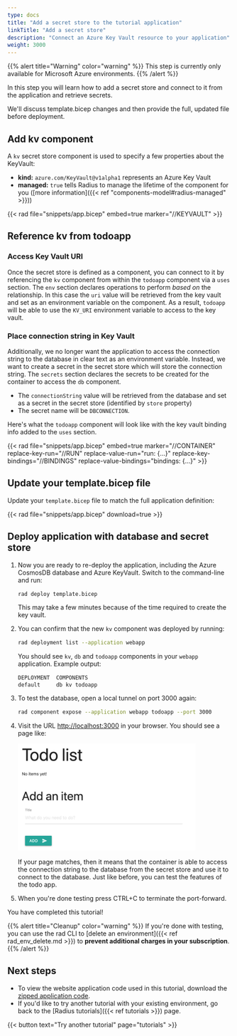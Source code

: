 ```yaml
---
type: docs
title: "Add a secret store to the tutorial application"
linkTitle: "Add a secret store"
description: "Connect an Azure Key Vault resource to your application"
weight: 3000
---
```


{{% alert title="Warning" color="warning" %}}
This step is currently only available for Microsoft Azure environments.
{{% /alert %}}

In this step you will learn how to add a secret store and connect to it from the application and retrieve secrets.

We'll discuss template.bicep changes and then provide the full, updated file before deployment. 

## Add kv component

A `kv` secret store component is used to specify a few properties about the KeyVault: 

- **kind:** `azure.com/KeyVault@v1alpha1` represents an Azure Key Vault
- **managed:** `true` tells Radius to manage the lifetime of the component for you ([more information]({{< ref "components-model#radius-managed" >}}))

{{< rad file="snippets/app.bicep" embed=true marker="//KEYVAULT" >}}

## Reference kv from todoapp

### Access Key Vault URI

Once the secret store is defined as a component, you can connect to it by referencing the `kv` component from within the `todoapp` component via a `uses` section. The `env` section declares operations to perform *based on* the relationship. In this case the `uri` value will be retrieved from the key vault and set as an environment variable on the component. As a result, `todoapp` will be able to use the `KV_URI` environment variable to access to the key vault.

### Place connection string in Key Vault

Additionally, we no longer want the application to access the connection string to the database in clear text as an environment variable. Instead, we want to create a secret in the secret store which will store the connection string. The `secrets` section declares the secrets to be created for the container to access the `db` component. 
- The `connectionString` value will be retrieved from the database and set as a secret in the secret store (identified by `store` property)  
- The secret name will be `DBCONNECTION`.

Here's what the `todoapp` component will look like with the key vault binding info added to the `uses` section. 

{{< rad file="snippets/app.bicep" embed=true marker="//CONTAINER" replace-key-run="//RUN" replace-value-run="run: {...}" replace-key-bindings="//BINDINGS" replace-value-bindings="bindings: {...}" >}}

## Update your template.bicep file 

Update your `template.bicep` file to match the full application definition:

{{< rad file="snippets/app.bicep" download=true >}}

## Deploy application with database and secret store

1. Now you are ready to re-deploy the application, including the Azure CosmosDB database and Azure KeyVault. Switch to the command-line and run: 

   ```sh
   rad deploy template.bicep
   ```

   This may take a few minutes because of the time required to create the key vault.

1. You can confirm that the new `kv` component was deployed by running:

   ```sh
   rad deployment list --application webapp
   ```

   You should see `kv`, `db` and `todoapp` components in your `webapp` application. Example output: 

   ```
   DEPLOYMENT  COMPONENTS
   default     db kv todoapp 
   ```

1. To test the database, open a local tunnel on port 3000 again:

   ```sh
   rad component expose --application webapp todoapp --port 3000
   ```

1. Visit the URL [http://localhost:3000](http://localhost:3000) in your browser. You should see a page like:

   <img src="todoapp-withdb.png" width="400" alt="screenshot of the todo application with a database">

   If your page matches, then it means that the container is able to access the connection string to the database from the secret store and use it to connect to the database. Just like before, you can test the features of the todo app. 

1. When you're done testing press CTRL+C to terminate the port-forward. 

You have completed this tutorial!

{{% alert title="Cleanup" color="warning" %}}
If you're done with testing, you can use the rad CLI to [delete an environment]({{< ref rad_env_delete.md >}}) to **prevent additional charges in your subscription**.
{{% /alert %}}

## Next steps

- To view the website application code used in this tutorial, download the [zipped application code](/tutorial/webapp.zip).
- If you'd like to try another tutorial with your existing environment, go back to the [Radius tutorials]({{< ref tutorials >}}) page.

{{< button text="Try another tutorial" page="tutorials" >}}
